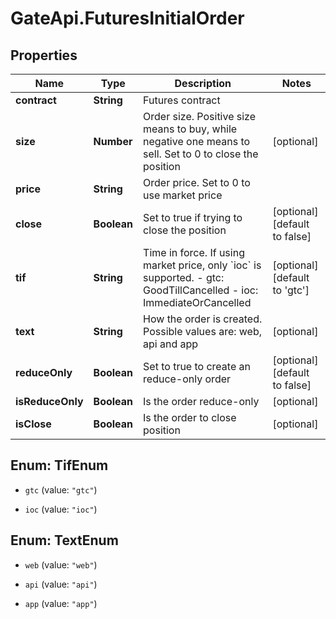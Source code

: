 # GateApi.FuturesInitialOrder

## Properties
Name | Type | Description | Notes
------------ | ------------- | ------------- | -------------
**contract** | **String** | Futures contract | 
**size** | **Number** | Order size. Positive size means to buy, while negative one means to sell. Set to 0 to close the position | [optional] 
**price** | **String** | Order price. Set to 0 to use market price | 
**close** | **Boolean** | Set to true if trying to close the position | [optional] [default to false]
**tif** | **String** | Time in force. If using market price, only &#x60;ioc&#x60; is supported.  - gtc: GoodTillCancelled - ioc: ImmediateOrCancelled | [optional] [default to &#39;gtc&#39;]
**text** | **String** | How the order is created. Possible values are: web, api and app | [optional] 
**reduceOnly** | **Boolean** | Set to true to create an reduce-only order | [optional] [default to false]
**isReduceOnly** | **Boolean** | Is the order reduce-only | [optional] 
**isClose** | **Boolean** | Is the order to close position | [optional] 


<a name="TifEnum"></a>
## Enum: TifEnum


* `gtc` (value: `"gtc"`)

* `ioc` (value: `"ioc"`)




<a name="TextEnum"></a>
## Enum: TextEnum


* `web` (value: `"web"`)

* `api` (value: `"api"`)

* `app` (value: `"app"`)




